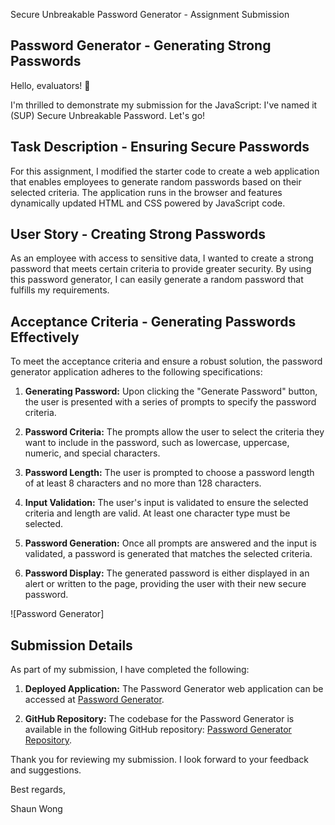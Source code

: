 Secure Unbreakable Password Generator - Assignment Submission

## Password Generator - Generating Strong Passwords

Hello, evaluators! 🌟 

I'm thrilled to demonstrate my submission for the JavaScript: I've named it (SUP) Secure Unbreakable Password. Let's go!

## Task Description - Ensuring Secure Passwords

For this assignment, I modified the starter code to create a web application that enables employees to generate random passwords based on their selected criteria. The application runs in the browser and features dynamically updated HTML and CSS powered by JavaScript code.

## User Story - Creating Strong Passwords

As an employee with access to sensitive data, I wanted to create a strong password that meets certain criteria to provide greater security. By using this password generator, I can easily generate a random password that fulfills my requirements.

## Acceptance Criteria - Generating Passwords Effectively

To meet the acceptance criteria and ensure a robust solution, the password generator application adheres to the following specifications:

1. **Generating Password:** Upon clicking the "Generate Password" button, the user is presented with a series of prompts to specify the password criteria.

2. **Password Criteria:** The prompts allow the user to select the criteria they want to include in the password, such as lowercase, uppercase, numeric, and special characters.

3. **Password Length:** The user is prompted to choose a password length of at least 8 characters and no more than 128 characters.

4. **Input Validation:** The user's input is validated to ensure the selected criteria and length are valid. At least one character type must be selected.

5. **Password Generation:** Once all prompts are answered and the input is validated, a password is generated that matches the selected criteria.

6. **Password Display:** The generated password is either displayed in an alert or written to the page, providing the user with their new secure password.

![Password Generator]

## Submission Details

As part of my submission, I have completed the following:

1. **Deployed Application:** The Password Generator web application can be accessed at [Password Generator](https://github.com/shaunxwong/Sup-generator.git).

2. **GitHub Repository:** The codebase for the Password Generator is available in the following GitHub repository: [Password Generator Repository](https://shaunxwong.github.io/Sup-generator/).

Thank you for reviewing my submission. I look forward to your feedback and suggestions.

Best regards,

Shaun Wong
